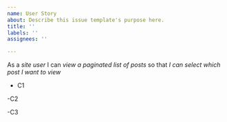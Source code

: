 ```yaml
---
name: User Story
about: Describe this issue template's purpose here.
title: ''
labels: ''
assignees: ''

---
```


As a *site user* I can *view a paginated list of posts* so that *I can select which post I want to view*

- C1

-C2

-C3
